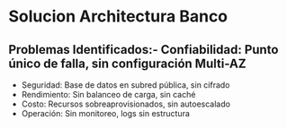 # Solucion Architectura Banco
## Problemas Identificados:- Confiabilidad: Punto único de falla, sin configuración Multi-AZ
- Seguridad: Base de datos en subred pública, sin cifrado
- Rendimiento: Sin balanceo de carga, sin caché
- Costo: Recursos sobreaprovisionados, sin autoescalado
- Operación: Sin monitoreo, logs sin estructura